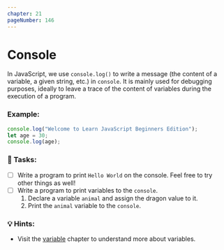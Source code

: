 ```yaml
---
chapter: 21
pageNumber: 146
---
```

# Console

In JavaScript, we use `console.log()` to write a message (the content of a variable, a given string, etc.) in `console`. It is mainly used for debugging purposes, ideally to leave a trace of the content of variables during the execution of a program.

### Example:

```javascript
console.log("Welcome to Learn JavaScript Beginners Edition");
let age = 30;
console.log(age);
```

### 📝 Tasks:

* [ ] Write a program to print `Hello World` on the console. Feel free to try other things as well!
* [ ] Write a program to print variables to the `console`.&#x20;
  1. Declare a variable  `animal` and assign the dragon value to it.
  2. Print the `animal` variable to the `console`.

### 💡 Hints:

* Visit the [variable](../basics/variables.md) chapter to understand more about variables.
